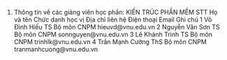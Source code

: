 1. Thông tin về các giảng viên học phần: KIẾN TRÚC PHẦN MỀM
STT Họ và tên Chức danh học vị Địa chỉ liên hệ Điện thoại Email Ghi chú 1 Võ Đình Hiếu TS Bộ môn CNPM hieuvd\@vnu.edu.vn
2 Nguyễn Văn Sơn TS Bộ môn CNPM sonnguyen\@vnu.edu.vn
3 Lê Khánh Trình TS Bộ môn CNPM trinhlk\@vnu.edu.vn
4 Trần Mạnh Cường ThS Bộ môn CNPM tranmanhcuong\@vnu.edu.vn

